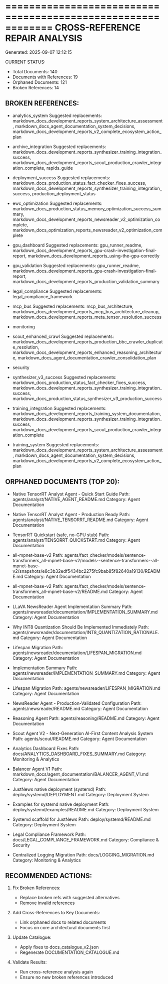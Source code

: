 ============================================================
CROSS-REFERENCE REPAIR ANALYSIS
============================================================
Generated: 2025-09-07 12:12:15

CURRENT STATUS:
- Total Documents: 140
- Documents with References: 19
- Orphaned Documents: 121
- Broken References: 14

BROKEN REFERENCES:
--------------------
- analytics_system
  Suggested replacements: markdown_docs_development_reports_system_architecture_assessment, markdown_docs_agent_documentation_system_decisions, markdown_docs_development_reports_v2_complete_ecosystem_action_plan

- archive_integration
  Suggested replacements: markdown_docs_development_reports_synthesizer_training_integration_success, markdown_docs_development_reports_scout_production_crawler_integration_complete, rapids_guide

- deployment_success
  Suggested replacements: markdown_docs_production_status_fact_checker_fixes_success, markdown_docs_development_reports_synthesizer_training_integration_success, production_deployment_status

- ewc_optimization
  Suggested replacements: markdown_docs_production_status_memory_optimization_success_summary, markdown_docs_development_reports_newsreader_v2_optimization_complete, markdown_docs_optimization_reports_newsreader_v2_optimization_complete

- gpu_dashboard
  Suggested replacements: gpu_runner_readme, markdown_docs_development_reports_gpu-crash-investigation-final-report, markdown_docs_development_reports_using-the-gpu-correctly

- gpu_validation
  Suggested replacements: gpu_runner_readme, markdown_docs_development_reports_gpu-crash-investigation-final-report, markdown_docs_development_reports_production_validation_summary

- legal_compliance
  Suggested replacements: legal_compliance_framework

- mcp_bus
  Suggested replacements: mcp_bus_architecture, markdown_docs_development_reports_mcp_bus_architecture_cleanup, markdown_docs_development_reports_meta_tensor_resolution_success

- monitoring

- scout_enhanced_crawl
  Suggested replacements: markdown_docs_development_reports_production_bbc_crawler_duplicate_resolution, markdown_docs_development_reports_enhanced_reasoning_architecture, markdown_docs_agent_documentation_crawler_consolidation_plan

- security

- synthesizer_v3_success
  Suggested replacements: markdown_docs_production_status_fact_checker_fixes_success, markdown_docs_development_reports_synthesizer_training_integration_success, markdown_docs_production_status_synthesizer_v3_production_success

- training_integration
  Suggested replacements: markdown_docs_development_reports_training_system_documentation, markdown_docs_development_reports_synthesizer_training_integration_success, markdown_docs_development_reports_scout_production_crawler_integration_complete

- training_system
  Suggested replacements: markdown_docs_development_reports_system_architecture_assessment, markdown_docs_agent_documentation_system_decisions, markdown_docs_development_reports_v2_complete_ecosystem_action_plan

ORPHANED DOCUMENTS (TOP 20):
------------------------------
- Native TensorRT Analyst Agent - Quick Start Guide
  Path: agents/analyst/NATIVE_AGENT_README.md
  Category: Agent Documentation

- Native TensorRT Analyst Agent - Production Ready
  Path: agents/analyst/NATIVE_TENSORRT_README.md
  Category: Agent Documentation

- TensorRT Quickstart (safe, no-GPU stub)
  Path: agents/analyst/TENSORRT_QUICKSTART.md
  Category: Agent Documentation

- all-mpnet-base-v2
  Path: agents/fact_checker/models/sentence-transformers_all-mpnet-base-v2/models--sentence-transformers--all-mpnet-base-v2/snapshots/e8c3b32edf5434bc2275fc9bab85f82640a19130/README.md
  Category: Agent Documentation

- all-mpnet-base-v2
  Path: agents/fact_checker/models/sentence-transformers_all-mpnet-base-v2/README.md
  Category: Agent Documentation

- LLaVA NewsReader Agent Implementation Summary
  Path: agents/newsreader/documentation/IMPLEMENTATION_SUMMARY.md
  Category: Agent Documentation

- Why INT8 Quantization Should Be Implemented Immediately
  Path: agents/newsreader/documentation/INT8_QUANTIZATION_RATIONALE.md
  Category: Agent Documentation

- Lifespan Migration
  Path: agents/newsreader/documentation/LIFESPAN_MIGRATION.md
  Category: Agent Documentation

- Implementation Summary
  Path: agents/newsreader/IMPLEMENTATION_SUMMARY.md
  Category: Agent Documentation

- Lifespan Migration
  Path: agents/newsreader/LIFESPAN_MIGRATION.md
  Category: Agent Documentation

- NewsReader Agent - Production-Validated Configuration
  Path: agents/newsreader/README.md
  Category: Agent Documentation

- Reasoning Agent
  Path: agents/reasoning/README.md
  Category: Agent Documentation

- Scout Agent V2 - Next-Generation AI-First Content Analysis System
  Path: agents/scout/README.md
  Category: Agent Documentation

- Analytics Dashboard Fixes
  Path: docs/ANALYTICS_DASHBOARD_FIXES_SUMMARY.md
  Category: Monitoring & Analytics

- Balancer Agent V1
  Path: markdown_docs/agent_documentation/BALANCER_AGENT_V1.md
  Category: Agent Documentation

- JustNews native deployment (systemd)
  Path: deploy/systemd/DEPLOYMENT.md
  Category: Deployment System

- Examples for systemd native deployment
  Path: deploy/systemd/examples/README.md
  Category: Deployment System

- Systemd scaffold for JustNews
  Path: deploy/systemd/README.md
  Category: Deployment System

- Legal Compliance Framework
  Path: docs/LEGAL_COMPLIANCE_FRAMEWORK.md
  Category: Compliance & Security

- Centralized Logging Migration
  Path: docs/LOGGING_MIGRATION.md
  Category: Monitoring & Analytics

RECOMMENDED ACTIONS:
----------------------
1. Fix Broken References:
   - Replace broken refs with suggested alternatives
   - Remove invalid references

2. Add Cross-References to Key Documents:
   - Link orphaned docs to related documents
   - Focus on core architectural documents first

3. Update Catalogue:
   - Apply fixes to docs_catalogue_v2.json
   - Regenerate DOCUMENTATION_CATALOGUE.md

4. Validate Results:
   - Run cross-reference analysis again
   - Ensure no new broken references introduced